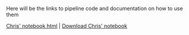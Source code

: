 Here will be the links to pipeline code and documentation on how to use them

 [Chris' notebook html](Surfaces_and_Flatmaps.html) | [Download Chris' notebook](Surfaces_and_Flatmaps.html)
